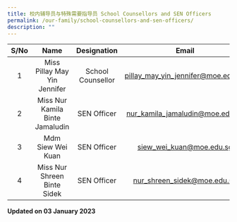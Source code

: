 ```yaml
---
title: 校内辅导员与特殊需要指导员 School Counsellors and SEN Officers
permalink: /our-family/school-counsellors-and-sen-officers/
description: ""
---
```

| S/No |               Name              |    Designation    |                Email               |
|:----:|:-------------------------------:|:-----------------:|:----------------------------------:|
|   1  |   Miss Pillay May Yin Jennifer  | School Counsellor | pillay_may_yin_jennifer@moe.edu.sg |
|   2  | Miss Nur Kamila Binte Jamaludin |    SEN Officer    |   nur_kamila_jamaludin@moe.edu.sg  |
|   3  |        Mdm Siew Wei Kuan        |    SEN Officer    |      siew_wei_kuan@moe.edu.sg      |
|   4  |   Miss Nur Shreen Binte Sidek   |    SEN Officer    |    nur_shreen_sidek@moe.edu.sg     |

**Updated on 03 January 2023**